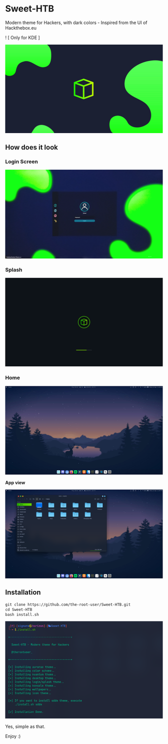 
# Sweet-HTB

Modern theme for Hackers, with dark colors - Inspired from the UI of Hackthebox.eu

! [ Only for KDE ]

![Cover](wallpapers/Sweet-Wallpapers/Sweet-HTB.png)

## How does it look

### Login Screen
![loginscreen](sddm/Sweet-HTB/Preview.png)

### Splash
![splash](look-and-feel/Sweet-HTB/contents/previews/splash.png)

### Home
![wallpaper](looks.png)

**App view**

![wallpaper1](looks1.png)

## Installation

```shell
git clone https://github.com/the-root-user/Sweet-HTB.git
cd Sweet-HTB
bash install.sh
```
![installation](install.png)

Yes, simple as that.

Enjoy :)
